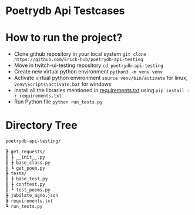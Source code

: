 # Poetrydb Api Testcases


# How to run the project? 
 - Clone github repository in your local system  `git clone https://github.com/Erick-hub/poetrydb-api-testing`
 - Move in twitch-ui-testing repository  `cd poetrydb-api-testing`
 - Create new virtual python environment  `python3 -m venv venv`
 - Activate virtual python environment  `source venv/bin/activate` for linux, `venv\Scripts\activate.bat` for windows
 - Install all the libraries mentioned in [requirements.txt](https://github.com/Erick-hub/twitch-ui-testing/requirements.txt) using  `pip install -r requirements.txt`
 - Run Python file  `python run_tests.py`
 
# Directory Tree
```bash
poetrydb-api-testing/

┣ get_requests/
┃ ┣ __init__.py
┃ ┣ base_class.py
┃ ┗ get_poem.py
┣ tests/
┃ ┣ base_test.py
┃ ┣ conftest.py
┃ ┗ test_poems.py
┣ jubilate_agno.json
┣ requirements.txt
┗ run_tests.py
```
 





